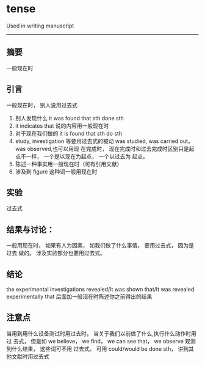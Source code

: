 # tense 

Used in writing manuscript

---

## 摘要 
一般现在时

## 引言
一般现在时， 别人说用过去式

1. 别人发现什么 it was found that sth done sth    
2. it indicates that 说的内容用一般现在时  
3. 对于现在我们做的 it is found that sth do sth  
4. study, investigation 等要用过去式的被动 was studied, was carried out， was observed,也可以用现
在完成时， 现在完成时和过去完成时区别只是起点不一样， 一个是以现在为起点， 一个以过去为
起点。  
5. 陈述一种事实用一般现在时（可有引用文献）  
6. 涉及到 figure 这种词一般用现在时  
## 实验
过去式

## 结果与讨论：
一般用现在时， 如果有人为因素， 如我们做了什么事情， 要用过去式， 因为是过去
做的。 涉及实验部分也要用过去式。

## 结论
the experimental investigations revealed/It was shown that/It was revealed experimentally that
后面加一般现在时陈述你之前得出的结果


## 注意点
当用到用什么设备测试时用过去时， 当关于我们以前做了什么,执行什么动作时用过
去式， 但是如 we believe， we find， we can see that， we observe 观测到什么结果， 这些词可不用
过去式。 可用 could/would be done sth， 讲到其他文献时用过去式
